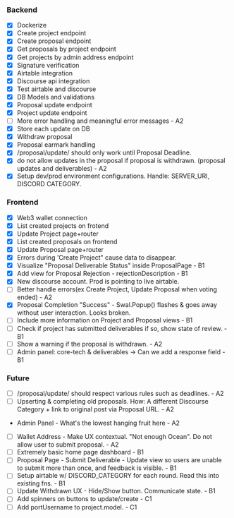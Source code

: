 ### Backend

- [x] Dockerize
- [x] Create project endpoint
- [x] Create proposal endpoint
- [x] Get proposals by project endpoint
- [x] Get projects by admin address endpoint
- [x] Signature verification
- [x] Airtable integration
- [x] Discourse api integration
- [X] Test airtable and discourse
- [x] DB Models and validations
- [x] Proposal update endpoint
- [x] Project update endpoint
- [ ] More error handling and meaningful error messages - A2
- [X] Store each update on DB
- [X] Withdraw proposal
- [X] Proposal earmark handling
- [x] /proposal/update/ should only work until Proposal Deadline.
- [X] do not allow updates in the proposal if proposal is withdrawn. (proposal updates and deliverables) - A2
- [x] Setup dev/prod environment configurations. Handle: SERVER_URI, DISCORD CATEGORY.

### Frontend

- [x] Web3 wallet connection
- [x] List created projects on frotend
- [x] Update Project page+router
- [x] List created proposals on frontend
- [x] Update Proposal page+router
- [x] Errors during 'Create Project" cause data to disappear.
- [x] Visualize "Proposal Deliverable Status" inside ProposalPage - B1
- [x] Add view for Proposal Rejection - rejectionDescription - B1
- [x] New discourse account. Prod is pointing to live airtable.
- [ ] Better handle errors(ex Create Project, Update Proposal when voting ended) - A2
- [x] Proposal Completion "Success" - Swal.Popup() flashes & goes away without user interaction. Looks broken.
- [ ] Include more information on Project and Proposal views - B1
- [ ] Check if project has submitted deliverables if so, show state of review. - B1 
- [ ] Show a warning if the proposal is withdrawn. - A2
- [ ] Admin panel: core-tech & deliverables -> Can we add a response field - B1

### Future
- [ ] /proposal/update/ should respect various rules such as deadlines. - A2
- [ ] Upserting & completing old proposals. How: A different Discourse Category + link to original post via Proposal URL. - A2
- Admin Panel - What's the lowest hanging fruit here - A2
- [ ] Wallet Address - Make UX contextual. "Not enough Ocean". Do not allow user to submit proposal. - A2
- [ ] Extremely basic home page dashboard - B1
- [ ] Proposal Page - Submit Deliverable - Update view so users are unable to submit more than once, and feedback is visible. - B1
- [ ] Setup airtable w/ DISCORD_CATEGORY for each round. Read this into existing fns. - B1
- [ ] Update Withdrawn UX - Hide/Show button. Communicate state. - B1
- [ ] Add spinners on buttons to update/create - C1
- [ ] Add portUsername to project.model. - C1
